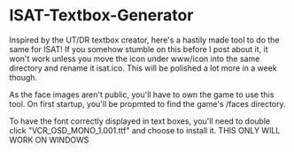 # ISAT-Textbox-Generator
Inspired by the UT/DR textbox creator, here's a hastily made tool to do the same for ISAT! If you somehow stumble on this before I post about it, it won't work unless you move the icon under www/icon into the same directory and rename it isat.ico. This will be polished a lot more in a week though.

As the face images aren't public, you'll have to own the game to use this tool. On first startup, you'll be propmted to find the game's /faces directory.

To have the font correctly displayed in text boxes, you'll need to double click "VCR_OSD_MONO_1.001.ttf" and choose to install it. THIS ONLY WILL WORK ON WINDOWS
